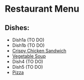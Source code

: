 # Restaurant Menu

## Dishes:

* Dish1a (TO DO)
* Dish1b (TO DO)
* [Crispy Chicken Sandwich](./dishes/dish2.md)
* [Vegetable Soup](./dishes/dish3.md)
* Dish4 (TO DO)
* Dish5 (TO DO)
* [Pizza](./dishes/dish6.md)
